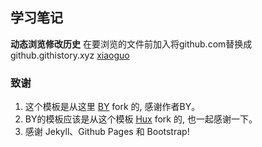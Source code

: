 ## 学习笔记   

**动态浏览修改历史** 
在要浏览的文件前加入将github.com替换成github.githistory.xyz
[xiaoguo]({{site.baseurl}}/study-gif/Git-History404.gif)

### 致谢

1. 这个模板是从这里 [BY](https://github.com/qiubaiying/qiubaiying.github.io) fork 的, 感谢作者BY。 
2. BY的模板应该是从这个模板 [Hux](https://github.com/Huxpro/huxpro.github.io) fork 的, 也一起感谢一下。
3. 感谢 Jekyll、Github Pages 和 Bootstrap!
